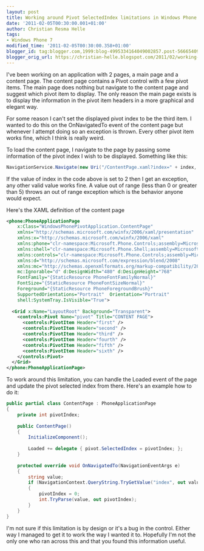 ```yaml
---
layout: post
title: Working around Pivot SelectedIndex limitations in Windows Phone 7
date: '2011-02-05T00:30:00.001+01:00'
author: Christian Resma Helle
tags:
- Windows Phone 7
modified_time: '2011-02-05T00:30:00.358+01:00'
blogger_id: tag:blogger.com,1999:blog-4995334164049002857.post-566654096796432301
blogger_orig_url: https://christian-helle.blogspot.com/2011/02/working-around-pivot-selectedindex.html
---
```


I've been working on an application with 2 pages, a main page and a content page. The content page contains a Pivot control with a few pivot items. The main page does nothing but navigate to the content page and suggest which pivot item to display. The only reason the main page exists is to display the information in the pivot item headers in a more graphical and elegant way.  
  
For some reason I can't set the displayed pivot index to be the third item. I wanted to do this on the OnNavigatedTo event of the content page but whenever I attempt doing so an exception is thrown. Every other pivot item works fine, which I think is really weird.  
  
To load the content page, I navigate to the page by passing some information of the pivot index I wish to be displayed. Something like this:  

```csharp
NavigationService.Navigate(new Uri("/ContentPage.xaml?index=" + index, UriKind.Relative));
```  

If the value of index in the code above is set to 2 then I get an exception, any other valid value works fine. A value out of range (less than 0 or greater than 5) throws an out of range exception which is the behavior anyone would expect.  
  
Here's the XAML definition of the content page  
  
```xml
<phone:PhoneApplicationPage
    x:Class="WindowsPhonePivotApplication.ContentPage"
    xmlns="http://schemas.microsoft.com/winfx/2006/xaml/presentation"
    xmlns:x="http://schemas.microsoft.com/winfx/2006/xaml"
    xmlns:phone="clr-namespace:Microsoft.Phone.Controls;assembly=Microsoft.Phone"
    xmlns:shell="clr-namespace:Microsoft.Phone.Shell;assembly=Microsoft.Phone"
    xmlns:controls="clr-namespace:Microsoft.Phone.Controls;assembly=Microsoft.Phone.Controls"
    xmlns:d="http://schemas.microsoft.com/expression/blend/2008"
    xmlns:mc="http://schemas.openxmlformats.org/markup-compatibility/2006"
    mc:Ignorable="d" d:DesignWidth="480" d:DesignHeight="768"
    FontFamily="{StaticResource PhoneFontFamilyNormal}"
    FontSize="{StaticResource PhoneFontSizeNormal}"
    Foreground="{StaticResource PhoneForegroundBrush}"
    SupportedOrientations="Portrait"  Orientation="Portrait"
    shell:SystemTray.IsVisible="True">
 
  <Grid x:Name="LayoutRoot" Background="Transparent">
    <controls:Pivot Name="pivot" Title="CONTENT PAGE">
      <controls:PivotItem Header="first" />
      <controls:PivotItem Header="second" />
      <controls:PivotItem Header="third" />
      <controls:PivotItem Header="fourth" />
      <controls:PivotItem Header="fifth" />
      <controls:PivotItem Header="sixth" />
    </controls:Pivot>
  </Grid> 
</phone:PhoneApplicationPage>
```  
  
To work around this limitation, you can handle the Loaded event of the page and update the pivot selected index from there. Here's an example how to do it:  
  
```csharp
public partial class ContentPage : PhoneApplicationPage
{
    private int pivotIndex;
 
    public ContentPage()
    {
        InitializeComponent();
 
        Loaded += delegate { pivot.SelectedIndex = pivotIndex; };
    }
 
    protected override void OnNavigatedTo(NavigationEventArgs e)
    {
        string value;
        if (NavigationContext.QueryString.TryGetValue("index", out value))
        {
            pivotIndex = 0;
            int.TryParse(value, out pivotIndex);
        }
    }
}
```  
  
I'm not sure if this limitation is by design or it's a bug in the control. Either way I managed to get it to work the way I wanted it to. Hopefully I'm not the only one who ran across this and that you found this information useful.